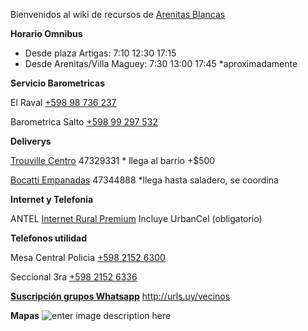 Bienvenidos al wiki de recursos de [Arenitas Blancas](https://es.wikipedia.org/wiki/Arenitas_Blancas)


**Horario Omnibus**

 - Desde plaza Artigas: 7:10  12:30  17:15 
 - Desde Arenitas/Villa Maguey: 7:30  13:00  17:45 *aproximadamente 

**Servicio Barometricas**

El Raval [+598 98 736 237‬](tel://+59898736237‬)

Barometrica Salto [+598 99 297 532‬](tel://+59899297532‬)

**Deliverys**

 [Trouville Centro](tel://47329331) 47329331 * llega al barrio +$500

 [Bocatti Empanadas](tel://47344888) 47344888 *llega hasta saladero, se coordina
 
**Internet y Telefonia**

ANTEL [Internet Rural Premium](https://tienda.antel.com.uy/plan/mdm:prdoff:id:1915) Incluye UrbanCel (obligatorio)

**Telefonos utilidad**

Mesa Central Policia [+598 2152 6300‬](tel://+59821526300)

Seccional 3ra [+598 2152 6336‬](tel://+59821526336)

[**Suscripción grupos Whatsapp**](http://urls.uy/vecinos)  http://urls.uy/vecinos

**Mapas**
![enter image description here](http://1.bp.blogspot.com/-d_KKneXYtkU/T8yRo3hssVI/AAAAAAAAAAs/pblC8MBYZwg/s1600/ab_nomenclador.jpg)
